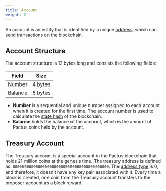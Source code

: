 ```yaml
---
title: Account
weight: 2
---
```


An account is an entity that is identified by a unique [address](/protocol/blockchain/address),
which can send transactions on the blockchain.

## Account Structure

The account structure is 12 bytes long and consists the following fields:

| Field   | Size    |
| ------- | ------- |
| Number  | 4 bytes |
| Balance | 8 bytes |

- **Number** is a sequential and unique number assigned to each account when it is created for the first time.
  The account number is used to calculate the [state hash](/protocol/blockchain/state-hash) of the blockchain.
- **Balance** holds the balance of the account, which is the amount of Pactus coins held by the account.

## Treasury Account

The Treasury account is a special account in the Pactus blockchain that holds 21 million coins at the genesis time.
The treasury address is defined as: `000000000000000000000000000000000000000000`.
The [address type](/protocol/blockchain/address/#address-type) is 0, and therefore,
it doesn't have any key pair associated with it.
Every time a block is created, one coin from the Treasury account transfers to the proposer account as a block reward.
